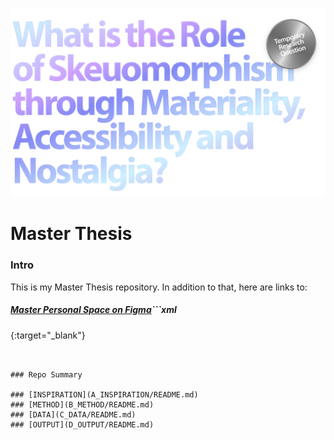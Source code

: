 ![](E_ASSETS/repo-images/skeuomorphism_hero.png)
# Master Thesis

### Intro
This is my Master Thesis repository. In addition to that, here are links to:
##### [Master Personal Space on Figma](https://www.figma.com/design/cBZwSZEBA5L0KyZoAiVZpU/Adam's-Master-Space?node-id=0-1&t=z42T0FIo4narjGbr-1)```xml
{:target="_blank"}
```


### Repo Summary

### [INSPIRATION](A_INSPIRATION/README.md)
### [METHOD](B_METHOD/README.md)
### [DATA](C_DATA/README.md)
### [OUTPUT](D_OUTPUT/README.md)

